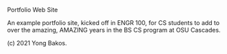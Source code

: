 Portfolio Web Site

An example portfolio site, kicked off in ENGR 100, for CS students to add to
over the amazing, AMAZING years in the BS CS program at OSU Cascades.

(c) 2021 Yong Bakos.
